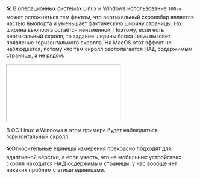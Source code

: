 🛠 В операционных системах Linux и Windows использование `100vw` может осложняться тем фактом, что вертикальный скроллбар является частью вьюпорта и уменьшает фактическую ширину страницы. Но ширина вьюпорта остаётся неизменной. Поэтому, если есть вертикальный скролл, то задание ширины блока `100vw` вызовет появление горизонтального скролла. На MacOS этот эффект не наблюдается, потому что там скролл располагается НАД содержимым страницы, а не рядом.

<iframe title="Название — vm, vh, vmin, vmax — Дока" src="../demos/ezhkov-pobLBBd/index.html"></iframe>

В ОС Linux и Windows в этом примере будет наблюдаться горизонтальный скролл.

🛠Относительные единицы измерения прекрасно подходят для адаптивной вёрстки, а если учесть, что на мобильных устройствах скролл находится НАД содержимым страницы, у нас вообще нет никаких проблем с этими единицами.

